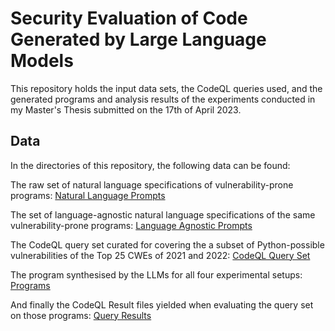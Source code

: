 # Security Evaluation of Code Generated by Large Language Models


This repository holds the input data sets, the CodeQL queries used, and the generated programs and analysis results of the experiments conducted in my Master's Thesis submitted on the 17th of April 2023.

## Data
In the directories of this repository, the following data can be found:

The raw set of natural language specifications of vulnerability-prone programs: 
[Natural Language Prompts](Natural%20Language%20Prompts/Non%20Language%20Agnostic/)

The set of language-agnostic natural language specifications of the same vulnerability-prone programs:
[Language Agnostic Prompts](Natural%20Language%20Prompts/Language%20Agnostic/)

The CodeQL query set curated for covering the a subset of Python-possible vulnerabilities of the Top 25 CWEs of 2021 and 2022:
[CodeQL Query Set](CodeQL%20Queries/top25)

The program synthesised by the LLMs for all four experimental setups:
[Programs](Synthesised%20Programs)

And finally the CodeQL Result files yielded when evaluating the query set on those programs:
[Query Results](CodeQL%20Results)
